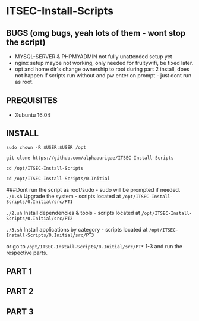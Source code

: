 # ITSEC-Install-Scripts

## BUGS (omg bugs, yeah lots of them - wont stop the script)
- MYSQL-SERVER & PHPMYADMIN not fully unattended setup yet
- nginx setup maybe not working, only needed for fruitywifi, be fixed later.
- opt and home dir's change ownership to root during part 2 install, does not happen if scripts run without and pw enter on prompt - just dont run as root.


## PREQUISITES

- Xubuntu 16.04 

## INSTALL

`sudo chown -R $USER:$USER /opt`

`git clone https://github.com/alphaaurigae/ITSEC-Install-Scripts`

`cd /opt/ITSEC-Install-Scripts`

`cd /opt/ITSEC-Install-Scripts/0.Initial`

###Dont run the script as root/sudo - sudo will be prompted if needed.
`./1.sh` Upgrade the system - scripts located at `/opt/ITSEC-Install-Scripts/0.Initial/src/PT1`

`./2.sh` Install dependencies & tools - scripts located at `/opt/ITSEC-Install-Scripts/0.Initial/src/PT2`

`./3.sh` Install applications by category - scripts located at `/opt/ITSEC-Install-Scripts/0.Initial/src/PT3`


or go to `/opt/ITSEC-Install-Scripts/0.Initial/src/PT*` 1-3 and run the respective parts. 


## PART 1 


## PART 2 


## PART 3




